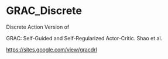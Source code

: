 # GRAC_Discrete

Discrete Action Version of

GRAC: Self-Guided and Self-Regularized Actor-Critic. Shao et al.

https://sites.google.com/view/gracdrl
